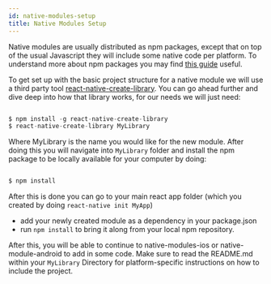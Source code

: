 ```yaml
---
id: native-modules-setup
title: Native Modules Setup
---
```


Native modules are usually distributed as npm packages, except that on top of the usual Javascript they will include some native code per platform. To understand more about npm packages you may find [this guide](https://docs.npmjs.com/getting-started/publishing-npm-packages) useful.

To get set up with the basic project structure for a native module we will use a third party tool [react-native-create-library](https://github.com/frostney/react-native-create-library). You can go ahead further and dive deep into how that library works, for our needs we will just need:

```javascript

$ npm install -g react-native-create-library
$ react-native-create-library MyLibrary

```

Where MyLibrary is the name you would like for the new module. After doing this you will navigate into `MyLibrary` folder and install the npm package to be locally available for your computer by doing:

```javascript

$ npm install

```

After this is done you can go to your main react app folder (which you created by doing `react-native init MyApp`)

- add your newly created module as a dependency in your package.json
- run `npm install` to bring it along from your local npm repository.

After this, you will be able to continue to native-modules-ios or native-module-android to add in some code. Make sure to read the README.md within your `MyLibrary` Directory for platform-specific instructions on how to include the project.
